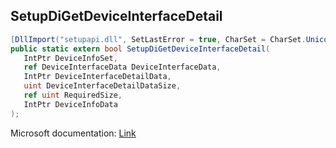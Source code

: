 ## SetupDiGetDeviceInterfaceDetail

```csharp
[DllImport("setupapi.dll", SetLastError = true, CharSet = CharSet.Unicode)]
public static extern bool SetupDiGetDeviceInterfaceDetail(
   IntPtr DeviceInfoSet,
   ref DeviceInterfaceData DeviceInterfaceData,
   IntPtr DeviceInterfaceDetailData,
   uint DeviceInterfaceDetailDataSize,
   ref uint RequiredSize,
   IntPtr DeviceInfoData
);
```

Microsoft documentation: [Link](https://docs.microsoft.com/en-us/windows/win32/api/setupapi/nf-setupapi-setupdigetdeviceinterfacedetailw)
